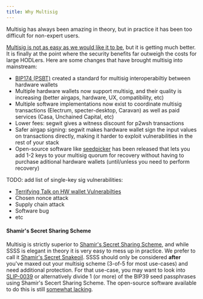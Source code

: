 ```yaml
---
title: Why Multisig
---
```


Multisig has always been amazing in theory, but in practice it has been too difficult for non-expert users.

[Multisig is not as easy as we would like it to be](https://medium.com/shiftcrypto/the-pitfalls-of-multisig-when-using-hardware-wallets-9b0e98e4c19c), but it is getting much better.
It is finally at the point where the security benefits far outweigh the costs for large HODLers.
Here are some changes that have brought multisig into mainstream:
* [BIP174 (PSBT)](https://github.com/bitcoin/bips/blob/master/bip-0174.mediawiki) created a standard for multisig interoperabiltiy between hardware wallets
* Multiple hardware wallets now support multisig, and their quality is increasing (better airgaps, hardware, UX, compatibility, etc)
* Multiple software implementations now exist to coordinate multisig transactions (Electrum, specter-desktop, Caravan) as well as paid services (Casa, Unchained Capital, etc)
* Lower fees: segwit gives a witness discount for p2wsh transactions
* Safer airgap signing: segwit makes hardware wallet sign the input values on transactions directly, making it harder to exploit vulnerabilities in the rest of your stack
* Open-source software like [seedpicker](http://seedpicker.net/) has been released that lets you add 1-2 keys to your multisig quorum for recovery without having to purchase aditional hardware wallets (until/unless you need to perform recovery)

TODO: add list of single-key sig vulnerabilities:
* [Terrifying Talk on HW wallet Vulnerabilties](https://twitter.com/mflaxman/status/1149018598708568065)
* Chosen nonce attack
* Supply chain attack
* Software bug
* etc

#### Shamir's Secret Sharing Scheme
Multisig is strictly superior to [Shamir's Secret Sharing Scheme](https://en.wikipedia.org/wiki/Shamir%27s_Secret_Sharing), and while SSSS is elegant in theory it is very easy to mess up in practice.
We prefer to call it [Shamir's Secret Snakeoil](https://en.bitcoin.it/wiki/Shamir_Secret_Snakeoil).
SSSS should only be considered **after** you've maxed out your multisig scheme (3-of-5 for most use-cases) and need additional protection.
For that use-case, you may want to look into [SLIP-0039](https://github.com/satoshilabs/slips/blob/master/slip-0039.md) or alternatively divide 1 (or more) of the BIP39 seed passphrases using Shamir's Secert Sharing Scheme.
The open-source software available to do this is still [somewhat lacking](https://twitter.com/mflaxman/status/1294831929972477952).
